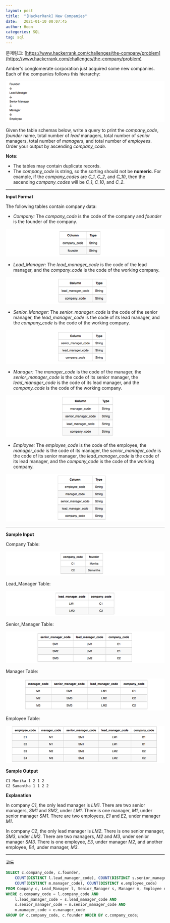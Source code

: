 ```yaml
---
layout: post
title:  "[HackerRank] New Companies"
date:   2021-01-10 00:07:45
author: Hoon
categories: SQL
tag: sql
---
```


문제링크: [https://www.hackerrank.com/challenges/the-company/problem](https://www.hackerrank.com/challenges/the-company/problem)

Amber's conglomerate corporation just acquired some new companies. Each of the companies follows this hierarchy:

![HackerRank_New_Companies.PNG](https://github.com/hoon-923/hoon-923.github.io/blob/master/_images/HackerRank_New_Companies.PNG?raw=true)

Given the table schemas below, write a query to print the *company_code*, *founder* name, total number of *lead* managers, total number of *senior* managers, total number of *managers*, and total number of *employees*. Order your output by ascending *company_code*.

**Note:**

* The tables may contain duplicate records.
* The *company_code* is string, so the sorting should not be **numeric**. For example, if the *company_codes* are *C_1*, *C_2*, and *C_10*, then the ascending *company_codes* will be *C_1*, *C_10*, and *C_2*.

---

**Input Format**

The following tables contain company data:

* *Company:* The *company_code* is the code of the company and *founder* is the founder of the company.

![HackerRank_Company.PNG](https://github.com/hoon-923/hoon-923.github.io/blob/master/_images/HackerRank_Company.PNG?raw=true)

* *Lead_Manager:* The *lead_manager_code* is the code of the lead manager, and the *company_code* is the code of the working company.

![HackerRank_Lead_Manager.PNG](https://github.com/hoon-923/hoon-923.github.io/blob/master/_images/HackerRank_Lead_Manager.PNG?raw=true)

* *Senior_Manager:* The *senior_manager_code* is the code of the senior manager, the *lead_manager_code* is the code of its lead manager, and the *company_code* is the code of the working company.

![HackerRank_Senior_Manager.PNG](https://github.com/hoon-923/hoon-923.github.io/blob/master/_images/HackerRank_Senior_Manager.PNG?raw=true)

* *Manager:* The *manager_code* is the code of the manager, the *senior_manager_code* is the code of its senior manager, the *lead_manager_code* is the code of its lead manager, and the *company_code* is the code of the working company.

![HackerRank_Manager.PNG](https://github.com/hoon-923/hoon-923.github.io/blob/master/_images/HackerRank_Manager.PNG?raw=true)

* *Employee:* The *employee_code* is the code of the employee, the *manager_code* is the code of its manager, the *senior_manager_code* is the code of its senior manager, the *lead_manager_code* is the code of its lead manager, and the *company_code* is the code of the working company.

![HackerRank_Employee.PNG](https://github.com/hoon-923/hoon-923.github.io/blob/master/_images/HackerRank_Employee.PNG?raw=true)

----

**Sample Input**

Company Table: 

![Sample_1.PNG](https://github.com/hoon-923/hoon-923.github.io/blob/master/_images/Sample_1.PNG?raw=true)

Lead_Manager Table: 

![Sample_2.PNG](https://github.com/hoon-923/hoon-923.github.io/blob/master/_images/Sample_2.PNG?raw=true)

 Senior_Manager Table: 

![Sample_3.PNG](https://github.com/hoon-923/hoon-923.github.io/blob/master/_images/Sample_3.PNG?raw=true)

 Manager Table: 

![Sample_4.PNG](https://github.com/hoon-923/hoon-923.github.io/blob/master/_images/Sample_4.PNG?raw=true)

 Employee Table: 

![Sample_5.PNG](https://github.com/hoon-923/hoon-923.github.io/blob/master/_images/Sample_5.PNG?raw=true)

**Sample Output**

~~~
C1 Monika 1 2 1 2
C2 Samantha 1 1 2 2
~~~

**Explanation**

In company *C1*, the only lead manager is *LM1*. There are two senior managers, *SM1* and *SM2*, under *LM1*. There is one manager, *M1*, under senior manager *SM1*. There are two employees, *E1* and *E2*, under manager *M1*.

In company *C2*, the only lead manager is *LM2*. There is one senior manager, *SM3*, under *LM2*. There are two managers, *M2* and *M3*, under senior manager *SM3*. There is one employee, *E3*, under manager *M2*, and another employee, *E4*, under manager, *M3*.

-----

**코드**

~~~sql
SELECT c.company_code, c.founder,
    COUNT(DISTINCT l.lead_manager_code), COUNT(DISTINCT s.senior_manager_code),
    COUNT(DISTINCT m.manager_code), COUNT(DISTINCT e.employee_code)
FROM Company c, Lead_Manager l, Senior_Manager s, Manager m, Employee e
WHERE c.company_code = l.company_code AND
    l.lead_manager_code = s.lead_manager_code AND
    s.senior_manager_code = m.senior_manager_code AND
    m.manager_code = e.manager_code
GROUP BY c.company_code, c.founder ORDER BY c.company_code;
~~~

